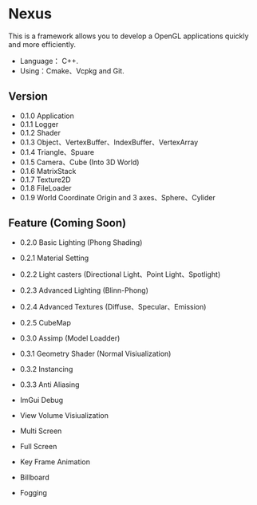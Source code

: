 # Nexus
This is a framework allows you to develop a OpenGL applications quickly and more efficiently.

* Language： C++.
*	Using：Cmake、Vcpkg and Git.

## Version
* 0.1.0 Application
* 0.1.1 Logger
* 0.1.2 Shader
* 0.1.3 Object、VertexBuffer、IndexBuffer、VertexArray
* 0.1.4 Triangle、Spuare
* 0.1.5 Camera、Cube (Into 3D World)
* 0.1.6 MatrixStack
* 0.1.7 Texture2D
* 0.1.8 FileLoader
* 0.1.9 World Coordinate Origin and 3 axes、Sphere、Cylider

## Feature (Coming Soon)
* 0.2.0 Basic Lighting (Phong Shading)
* 0.2.1 Material Setting
* 0.2.2 Light casters (Directional Light、Point Light、Spotlight)
* 0.2.3 Advanced Lighting (Blinn-Phong)
* 0.2.4 Advanced Textures (Diffuse、Specular、Emission)
* 0.2.5 CubeMap

* 0.3.0 Assimp (Model Loadder)
* 0.3.1 Geometry Shader (Normal Visiualization)
* 0.3.2 Instancing
* 0.3.3 Anti Aliasing

* ImGui Debug
* View Volume Visiualization
* Multi Screen
* Full Screen
* Key Frame Animation
* Billboard
* Fogging